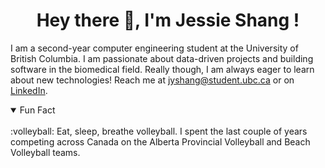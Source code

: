 <h1 align="center">
Hey there 👋, I'm Jessie Shang !
</h1>


I am a second-year computer engineering student at the University of British Columbia. I am passionate about data-driven projects and building software in the biomedical field. Really though, I am always eager to learn about new technologies! Reach me at [jyshang@student.ubc.ca]( mailto:jyshang@student.ubc.ca) or on [LinkedIn](https://www.linkedin.com/in/shangjessie/).

<details open>
<summary>Fun Fact</summary>
<br>
	:volleyball: Eat, sleep, breathe volleyball. I spent the last couple of years competing across Canada on the Alberta Provincial Volleyball and Beach Volleyball teams. 

</details>

<!--
**jjessieshang/jjessieshang** is a ✨ _special_ ✨ repository because its `README.md` (this file) appears on your GitHub profile.

- 🔭 I’m currently working on ...
- 🌱 I’m currently learning ...
- 👯 I’m looking to collaborate on ...
- 🤔 I’m looking for help with ...
- 💬 Ask me about ...
- 📫 How to reach me: ...
- 😄 Pronouns: ...
- ⚡ Fun fact: ...
-->
